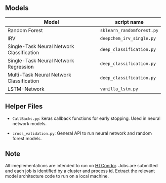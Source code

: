 ## Models

| Model | script name |
| --- | --- |
| Random Forest | `sklearn_randomforest.py` |
| IRV | `deepchem_irv_single.py` |
| Single-Task Neural Network Classification | `deep_classification.py` |
| Single-Task Neural Network Regression | `deep_classification.py` |
| Multi-Task Neural Network Classification | `deep_classification.py` |
| LSTM-Network | `vanilla_lstm.py` |

## Helper Files

+ `CallBacks.py`: keras callback functions for early stopping. Used in neural network models.

+ `cross_validation.py`: General API to run neural network and random forest models.

## Note
All imeplementations are intended to run on [HTCondor](http://research.cs.wisc.edu/htcondor/manual/). 
Jobs are submitted and each job is identified by a cluster and process id. 
Extract the relevant model architecture code to run on a local machine.
